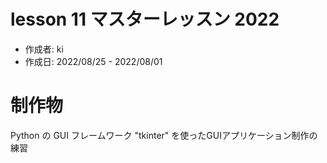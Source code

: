 # lesson 11 マスターレッスン 2022

- 作成者: ki
- 作成日: 2022/08/25 - 2022/08/01

# 制作物

Python の GUI フレームワーク "tkinter" を使ったGUIアプリケーション制作の練習